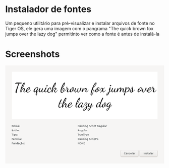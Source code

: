 # Instalador de fontes
Um pequeno utilitário para pré-visualizar e instalar arquivos de fonte no Tiger OS, ele gera uma imagem com o pangrama "The quick brown fox jumps over the lazy dog" permitinto ver como a fonte é antes de instalá-la 

# Screenshots

![](screenshots/screen01.png)
